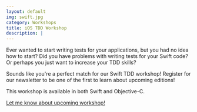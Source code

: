 ```yaml
---
layout: default
img: swift.jpg
category: Workshops
title: iOS TDD Workshop
description: |
---
```


Ever wanted to start writing tests for your applications, but you had no idea how to start? Did you have problems with writing tests for your Swift code? Or perhaps you just want to increase your TDD skills?

Sounds like you're a perfect match for our Swift TDD workshop! Register for our newsletter to be one of the first to learn about upcoming editions!

This workshop is available in both Swift and Objective-C.

<a href="/register" class="btn btn-info" role="button">Let me know about upcoming workshop!</a>
